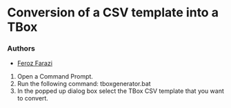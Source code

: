 # Conversion of a CSV template into a TBox
### Authors
* [Feroz Farazi](msff2@cam.ac.uk)

1. Open a Command Prompt.
2. Run the following command: tboxgenerator.bat
3. In the popped up dialog box select the TBox CSV template that you want to convert.
